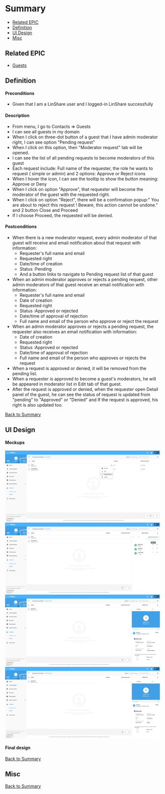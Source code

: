 # Summary

* [Related EPIC](#related-epic)
* [Definition](#definition)
* [UI Design](#ui-design)
* [Misc](#misc)

## Related EPIC

* [Guests](./README.md)

## Definition

#### Preconditions

- Given that I am a LinShare user and I logged-in LinShare successfully

#### Description

- From menu, I go to Contacts => Guests
- I can see all guests in my domain
- When I click on three-dot button of a guest that I have admin moderator right, I can see option "Pending request"
- When I click on this option, then "Moderator request" tab will be opened.
- I can see the list of all pending requests to become moderators of this guest 
- Each request include:  Full name of the requester, the role he wants to request ( simple or admin) and 2 options: Approve or Reject icons 
- When I hover the icon, I can see the tooltip to show the button meaning: Approve or Deny 
- When I click on option "Approve", that requester will become the moderator of the guest with the requested right. 
- When I click on option "Reject", there will be a confirmation popup:" You are about to reject this request ! Beware, this action cannot be undone." and 2 button Close and Proceed
- If I choose Proceed, the requested will be denied. 

#### Postconditions

- When there is a new moderator request, every admin moderator of that guest will receive and email notification about that request with information:
   - Requester's full name and email
   - Requested right
   - Date/time of creation
   - Status :Pending 
   - And a button links to navigate to Pending request list of that guest
- When an admin moderator approves or rejects a pending request, other admin moderators of that guest receive an email notification with information:
    - Requester's full name and email
    - Date of creation
    - Requested right
    - Status :Approved or rejected
    - Date/time of approval of rejection
    - Full name and email of the person who approve or reject the request
- When an admin moderator approves or rejects a pending request, the requester also receives an email notification with information:
   - Date of creation 
   - Requested right 
   - Status :Approved or rejected
   - Date/time of approval of rejection
   - Full name and email of the person who approves or rejects the request
- When a request is approved or denied, it will be removed from the pending list. 
- When a requester is approved to become a guest's moderators, he will be appeared in moderator list in Edit tab of that guest.
- After the request is approved or denied, when the requester open Detail panel of the guest, he can see the status of request is updated from "pending" to "Approved" or "Denied" and If the request is approved, his right is also updated too.

[Back to Summary](#summary)

## UI Design

#### Mockups

![story488](./mockups/488.1.png)
![story488](./mockups/488.2.png)
![story488](./mockups/488.3.png)
![story488](./mockups/488.4.png)

#### Final design

[Back to Summary](#summary)
## Misc

[Back to Summary](#summary)